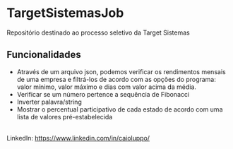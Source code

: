 # TargetSistemasJob
Repositório destinado ao processo seletivo da Target Sistemas

## Funcionalidades
- Através de um arquivo json, podemos verificar os rendimentos mensais de uma empresa e filtrá-los de acordo com as opções do programa: valor mínimo, valor máximo e dias com valor acima da média.
- Verificar se um número pertence a sequência de Fibonacci
- Inverter palavra/string
- Mostrar o percentual participativo de cada estado de acordo com uma lista de valores pré-estabelecida
<br><br>

LinkedIn: https://www.linkedin.com/in/caioluppo/
